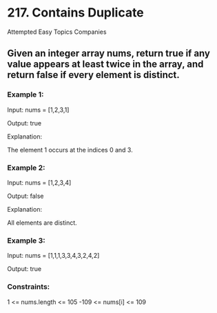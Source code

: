 # 217. Contains Duplicate
Attempted
Easy
Topics
Companies
## Given an integer array nums, return true if any value appears at least twice in the array, and return false if every element is distinct.

 

### Example 1:

Input: nums = [1,2,3,1]

Output: true

Explanation:

The element 1 occurs at the indices 0 and 3.

### Example 2:

Input: nums = [1,2,3,4]

Output: false

Explanation:

All elements are distinct.

### Example 3:

Input: nums = [1,1,1,3,3,4,3,2,4,2]

Output: true

 

### Constraints:

1 <= nums.length <= 105
-109 <= nums[i] <= 109
